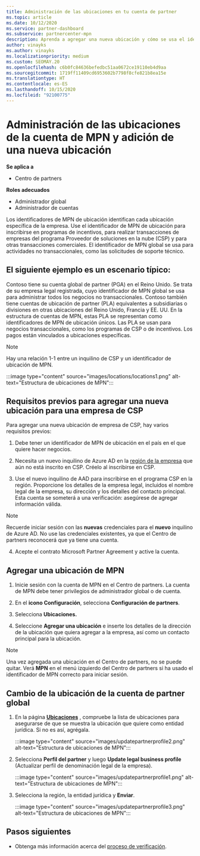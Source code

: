 ```yaml
---
title: Administración de las ubicaciones en tu cuenta de partner
ms.topic: article
ms.date: 10/12/2020
ms.service: partner-dashboard
ms.subservice: partnercenter-mpn
description: Aprenda a agregar una nueva ubicación y cómo se usa el identificador de MPN de ubicación en programas de incentivos, empresas de CSP, suscripciones y otras transacciones.
author: vinayks
ms.author: vinayks
ms.localizationpriority: medium
ms.custom: SEOMAY.20
ms.openlocfilehash: c6b0fc84636befedbc51aa0672ce19110eb4d9aa
ms.sourcegitcommit: 1719ff11409cd6953602b7798f8cfe821b8ea15e
ms.translationtype: HT
ms.contentlocale: es-ES
ms.lasthandoff: 10/15/2020
ms.locfileid: "92100775"
---
```

# <a name="manage-your-mpn-account-locations-and-add-a-new-location"></a>Administración de las ubicaciones de la cuenta de MPN y adición de una nueva ubicación

**Se aplica a**

- Centro de partners

**Roles adecuados**

- Administrador global
- Administrador de cuentas

Los identificadores de MPN de ubicación identifican cada ubicación específica de la empresa. Use el identificador de MPN de ubicación para inscribirse en programas de incentivos, para realizar transacciones de empresas del programa Proveedor de soluciones en la nube (CSP) y para otras transacciones comerciales. El identificador de MPN global se usa para actividades no transaccionales, como las solicitudes de soporte técnico.

## <a name="the-following-is-a-typical-scenario"></a>El siguiente ejemplo es un escenario típico:

Contoso tiene su cuenta global de partner (PGA) en el Reino Unido. Se trata de su empresa legal registrada, cuyo identificador de MPN global se usa para administrar todos los negocios no transaccionales. Contoso también tiene cuentas de ubicación de partner (PLA) equivalentes a subsidiarias o divisiones en otras ubicaciones del Reino Unido, Francia y EE. UU. En la estructura de cuentas de MPN, estas PLA se representan como identificadores de MPN de ubicación únicos. Las PLA se usan para negocios transaccionales, como los programas de CSP o de incentivos. Los pagos están vinculados a ubicaciones específicas. 

>[!NOTE]
>Hay una relación 1-1 entre un inquilino de CSP y un identificador de ubicación de MPN.

:::image type="content" source="images/locations/locations1.png" alt-text="Estructura de ubicaciones de MPN":::

## <a name="prerequisites-in-order-to-add-a-new-location-for-a-csp-business"></a>Requisitos previos para agregar una nueva ubicación para una empresa de CSP

Para agregar una nueva ubicación de empresa de CSP, hay varios requisitos previos:

1. Debe tener un identificador de MPN de ubicación en el país en el que quiere hacer negocios.

1. Necesita un nuevo inquilino de Azure AD en la [región de la empresa](regional-authorization-overview.md) que aún no está inscrito en CSP. Créelo al inscribirse en CSP.
 
3. Use el nuevo inquilino de AAD para inscribirse en el programa CSP en la región.
Proporcione los detalles de la empresa legal, incluidos el nombre legal de la empresa, su dirección y los detalles del contacto principal. Esta cuenta se someterá a una verificación: asegúrese de agregar información válida.

>[!NOTE] 
 >Recuerde iniciar sesión con las **nuevas** credenciales para el **nuevo** inquilino de Azure AD. No use las credenciales existentes, ya que el Centro de partners reconocerá que ya tiene una cuenta.

4. Acepte el contrato Microsoft Partner Agreement y active la cuenta.

## <a name="add-an-mpn-location"></a>Agregar una ubicación de MPN

1. Inicie sesión con la cuenta de MPN en el Centro de partners. La cuenta de MPN debe tener privilegios de administrador global o de cuenta. 

1. En el **icono Configuración**, selecciona **Configuración de partners**.

2. Selecciona **Ubicaciones.**

3. Seleccione **Agregar una ubicación** e inserte los detalles de la dirección de la ubicación que quiera agregar a la empresa, así como un contacto principal para la ubicación.

> [!NOTE]
> Una vez agregada una ubicación en el Centro de partners, no se puede quitar. Verá **MPN** en el menú izquierdo del Centro de partners si ha usado el identificador de MPN correcto para iniciar sesión.

## <a name="change-global-partner-account-location"></a>Cambio de la ubicación de la cuenta de partner global

1. En la página **[Ubicaciones](https://partner.microsoft.com/pcv/accountsettings/locationsprofile)** , compruebe la lista de ubicaciones para asegurarse de que se muestra la ubicación que quiere como entidad jurídica. Si no es así, agrégala.

   :::image type="content" source="images/updatepartnerprofile2.png" alt-text="Estructura de ubicaciones de MPN":::

2. Selecciona **Perfil del partner** y luego **Update legal business profile** (Actualizar perfil de denominación legal de la empresa).

   :::image type="content" source="images/updatepartnerprofile1.png" alt-text="Estructura de ubicaciones de MPN":::

3. Selecciona la región, la entidad jurídica y **Enviar**.

   :::image type="content" source="images/updatepartnerprofile3.png" alt-text="Estructura de ubicaciones de MPN":::

## <a name="next-steps"></a>Pasos siguientes

- Obtenga más información acerca del [proceso de verificación](verification-responses.md).
